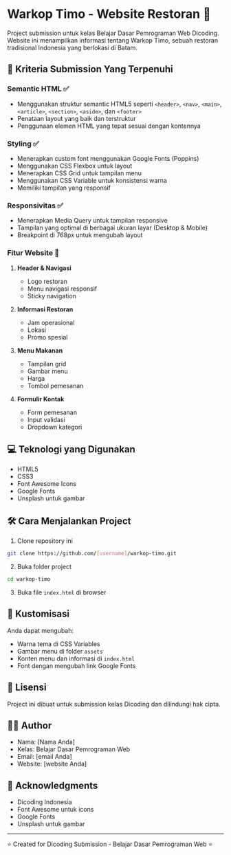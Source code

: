 # Warkop Timo - Website Restoran 🍜

Project submission untuk kelas Belajar Dasar Pemrograman Web Dicoding. Website ini menampilkan informasi tentang Warkop Timo, sebuah restoran tradisional Indonesia yang berlokasi di Batam.

## 📝 Kriteria Submission Yang Terpenuhi

### Semantic HTML ✅
- Menggunakan struktur semantic HTML5 seperti `<header>`, `<nav>`, `<main>`, `<article>`, `<section>`, `<aside>`, dan `<footer>`
- Penataan layout yang baik dan terstruktur
- Penggunaan elemen HTML yang tepat sesuai dengan kontennya

### Styling ✅
- Menerapkan custom font menggunakan Google Fonts (Poppins)
- Menggunakan CSS Flexbox untuk layout
- Menerapkan CSS Grid untuk tampilan menu
- Menggunakan CSS Variable untuk konsistensi warna
- Memiliki tampilan yang responsif

### Responsivitas ✅
- Menerapkan Media Query untuk tampilan responsive
- Tampilan yang optimal di berbagai ukuran layar (Desktop & Mobile)
- Breakpoint di 768px untuk mengubah layout

### Fitur Website 🚀
1. **Header & Navigasi**
   - Logo restoran
   - Menu navigasi responsif
   - Sticky navigation

2. **Informasi Restoran**
   - Jam operasional
   - Lokasi
   - Promo spesial

3. **Menu Makanan**
   - Tampilan grid
   - Gambar menu
   - Harga
   - Tombol pemesanan

4. **Formulir Kontak**
   - Form pemesanan
   - Input validasi
   - Dropdown kategori

## 💻 Teknologi yang Digunakan

- HTML5
- CSS3
- Font Awesome Icons
- Google Fonts
- Unsplash untuk gambar

## 🛠️ Cara Menjalankan Project

1. Clone repository ini
```bash
git clone https://github.com/[username]/warkop-timo.git
```

2. Buka folder project
```bash
cd warkop-timo
```

3. Buka file `index.html` di browser

## 🎨 Kustomisasi

Anda dapat mengubah:
- Warna tema di CSS Variables
- Gambar menu di folder `assets`
- Konten menu dan informasi di `index.html`
- Font dengan mengubah link Google Fonts

## 📝 Lisensi

Project ini dibuat untuk submission kelas Dicoding dan dilindungi hak cipta.

## 🙋‍♂️ Author

- Nama: [Nama Anda]
- Kelas: Belajar Dasar Pemrograman Web
- Email: [email Anda]
- Website: [website Anda]

## 🙏 Acknowledgments

- Dicoding Indonesia
- Font Awesome untuk icons
- Google Fonts
- Unsplash untuk gambar

---
⭐ Created for Dicoding Submission - Belajar Dasar Pemrograman Web ⭐
